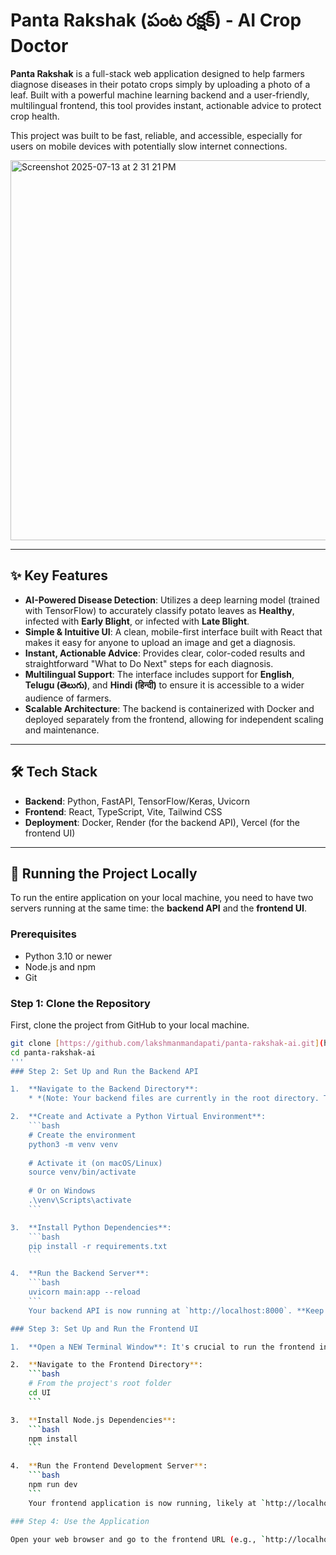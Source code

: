 # Panta Rakshak (పంట రక్షక్) - AI Crop Doctor

**Panta Rakshak** is a full-stack web application designed to help farmers diagnose diseases in their potato crops simply by uploading a photo of a leaf. Built with a powerful machine learning backend and a user-friendly, multilingual frontend, this tool provides instant, actionable advice to protect crop health.

This project was built to be fast, reliable, and accessible, especially for users on mobile devices with potentially slow internet connections.

<img width="546" height="608" alt="Screenshot 2025-07-13 at 2 31 21 PM" src="https://github.com/user-attachments/assets/e408d8b5-e11e-4ea6-91bb-aa8c4289b49e" />

---

## ✨ Key Features

* **AI-Powered Disease Detection**: Utilizes a deep learning model (trained with TensorFlow) to accurately classify potato leaves as **Healthy**, infected with **Early Blight**, or infected with **Late Blight**.
* **Simple & Intuitive UI**: A clean, mobile-first interface built with React that makes it easy for anyone to upload an image and get a diagnosis.
* **Instant, Actionable Advice**: Provides clear, color-coded results and straightforward "What to Do Next" steps for each diagnosis.
* **Multilingual Support**: The interface includes support for **English**, **Telugu (తెలుగు)**, and **Hindi (हिन्दी)** to ensure it is accessible to a wider audience of farmers.
* **Scalable Architecture**: The backend is containerized with Docker and deployed separately from the frontend, allowing for independent scaling and maintenance.

---

## 🛠️ Tech Stack

* **Backend**: Python, FastAPI, TensorFlow/Keras, Uvicorn
* **Frontend**: React, TypeScript, Vite, Tailwind CSS
* **Deployment**: Docker, Render (for the backend API), Vercel (for the frontend UI)

---

## 🚀 Running the Project Locally

To run the entire application on your local machine, you need to have two servers running at the same time: the **backend API** and the **frontend UI**.

### Prerequisites

* Python 3.10 or newer
* Node.js and npm
* Git

### Step 1: Clone the Repository

First, clone the project from GitHub to your local machine.

```bash
git clone [https://github.com/lakshmanmandapati/panta-rakshak-ai.git](https://github.com/lakshmanmandapati/panta-rakshak-ai.git)
cd panta-rakshak-ai
'''
### Step 2: Set Up and Run the Backend API

1.  **Navigate to the Backend Directory**:
    * *(Note: Your backend files are currently in the root directory. These instructions assume they remain there.)*

2.  **Create and Activate a Python Virtual Environment**:
    ```bash
    # Create the environment
    python3 -m venv venv
    
    # Activate it (on macOS/Linux)
    source venv/bin/activate
    
    # Or on Windows
    .\venv\Scripts\activate
    ```

3.  **Install Python Dependencies**:
    ```bash
    pip install -r requirements.txt
    ```

4.  **Run the Backend Server**:
    ```bash
    uvicorn main:app --reload
    ```
    Your backend API is now running at `http://localhost:8000`. **Keep this terminal window open.**

### Step 3: Set Up and Run the Frontend UI

1.  **Open a NEW Terminal Window**: It's crucial to run the frontend in a separate terminal.

2.  **Navigate to the Frontend Directory**:
    ```bash
    # From the project's root folder
    cd UI
    ```

3.  **Install Node.js Dependencies**:
    ```bash
    npm install
    ```

4.  **Run the Frontend Development Server**:
    ```bash
    npm run dev
    ```
    Your frontend application is now running, likely at `http://localhost:5173`.

### Step 4: Use the Application

Open your web browser and go to the frontend URL (e.g., `http://localhost:5173`). You can now upload an image and test the full application, which will connect to your local backend API.
